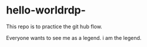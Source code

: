 # hello-worldrdp-
This repo is to practice the git hub flow.

Everyone wants to see me as a legend. i am the legend.
